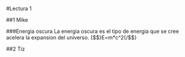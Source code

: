 #Lectura 1

##1 Mike 

###Energia oscura
La energia oscura es el tipo de energia que se cree acelera la expansion del universo.
{$$}E=m*c^2{/$$}

##2 Tiz
